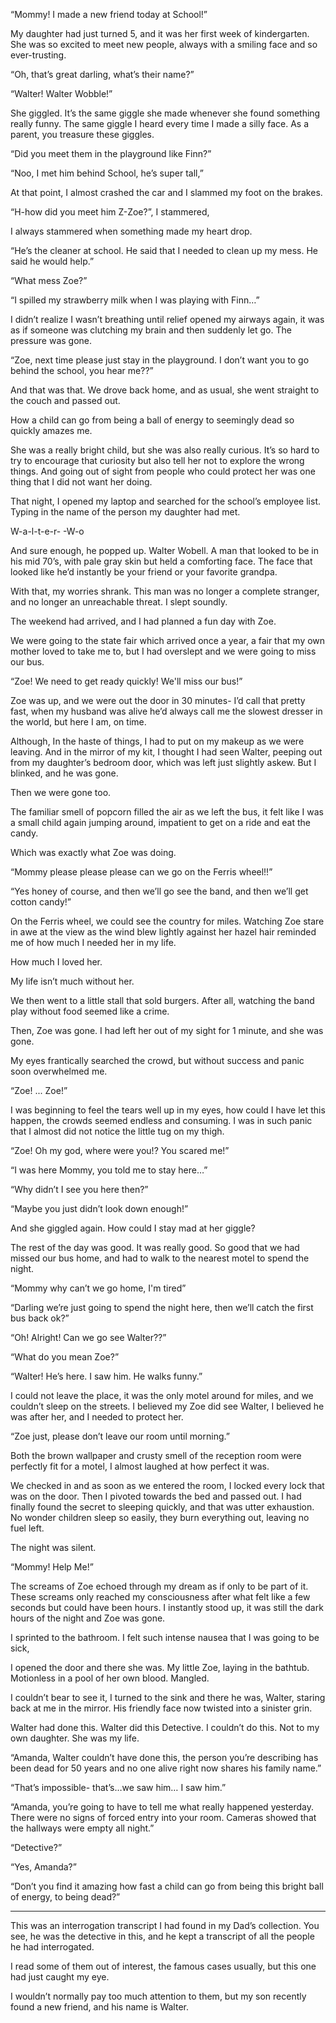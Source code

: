 “Mommy! I made a new friend today at School!”

My daughter had just turned 5, and it was her first week of kindergarten. 
She was so excited to meet new people, always with a smiling face and so ever-trusting. 

“Oh, that’s great darling, what’s their name?”

“Walter! Walter Wobble!”

She giggled. It’s the same giggle she made whenever she found something really funny. The same giggle I heard every time I made a silly face. As a parent, you treasure these giggles. 

“Did you meet them in the playground like Finn?”

“Noo, I met him behind School, he’s super tall,”

At that point, I almost crashed the car and I slammed my foot on the brakes.

“H-how did you meet him Z-Zoe?”, I stammered, 

I always stammered when something made my heart drop. 

“He’s the cleaner at school. He said that I needed to clean up my mess. He said he would help.”

“What mess Zoe?”

“I spilled my strawberry milk when I was playing with Finn…”

I didn’t realize I wasn’t breathing until relief opened my airways again, it was as if someone was clutching my brain and then suddenly let go. The pressure was gone. 

“Zoe, next time please just stay in the playground. I don’t want you to go behind the school, you hear me??”

And that was that. 
We drove back home, and as usual, she went straight to the couch and passed out. 

How a child can go from being a ball of energy to seemingly dead so quickly amazes me. 

She was a really bright child, but she was also really curious. It’s so hard to try to encourage that curiosity but also tell her not to explore the wrong things. And going out of sight from people who could protect her was one thing that I did not want her doing. 

That night, I opened my laptop and searched for the school’s employee list. Typing in the name of the person my daughter had met.

W-a-l-t-e-r- -W-o

And sure enough, he popped up. Walter Wobell. A man that looked to be in his mid 70’s, with pale gray skin but held a comforting face. The face that looked like he’d instantly be your friend or your favorite grandpa. 

With that, my worries shrank. This man was no longer a complete stranger, and no longer an unreachable threat. I slept soundly.

The weekend had arrived, and I had planned a fun day with Zoe. 

We were going to the state fair which arrived once a year, a fair that my own mother loved to take me to, but I had overslept and we were going to miss our bus.

“Zoe! We need to get ready quickly! We'll miss our bus!”

Zoe was up, and we were out the door in 30 minutes- I’d call that pretty fast, when my husband was alive he’d always call me the slowest dresser in the world, but here I am, on time. 

Although, In the haste of things, I had to put on my makeup as we were leaving. And in the mirror of my kit, I thought I had seen Walter, peeping out from my daughter’s bedroom door, which was left just slightly askew. But I blinked, and he was gone. 

Then we were gone too.

The familiar smell of popcorn filled the air as we left the bus, it felt like I was a small child again jumping around, impatient to get on a ride and eat the candy. 

Which was exactly what Zoe was doing.

“Mommy please please please can we go on the Ferris wheel!!”

“Yes honey of course, and then we’ll go see the band, and then we’ll get cotton candy!”

On the Ferris wheel, we could see the country for miles. Watching Zoe stare in awe at the view as the wind blew lightly against her hazel hair reminded me of how much I needed her in my life. 

How much I loved her. 

My life isn’t much without her.

We then went to a little stall that sold burgers. After all, watching the band play without food seemed like a crime. 

Then, Zoe was gone. I had left her out of my sight for 1 minute, and she was gone.

My eyes frantically searched the crowd, but without success and panic soon overwhelmed me. 

“Zoe! ... Zoe!”

I was beginning to feel the tears well up in my eyes, how could I have let this happen, the crowds seemed endless and consuming. I was in such panic that I almost did not notice the little tug on my thigh.

“Zoe! Oh my god, where were you!? You scared me!”

“I was here Mommy, you told me to stay here…”

“Why didn’t I see you here then?”

“Maybe you just didn’t look down enough!”

And she giggled again. How could I stay mad at her giggle? 

The rest of the day was good. It was really good. So good that we had missed our bus home, and had to walk to the nearest motel to spend the night. 

“Mommy why can’t we go home, I'm tired”

“Darling we’re just going to spend the night here, then we’ll catch the first bus back ok?”

“Oh! Alright! Can we go see Walter??”

“What do you mean Zoe?”

“Walter! He’s here. I saw him. He walks funny.”

I could not leave the place, it was the only motel around for miles, and we couldn’t sleep on the streets. I believed my Zoe did see Walter, I believed he was after her, and I needed to protect her. 

“Zoe just, please don’t leave our room until morning.”

Both the brown wallpaper and crusty smell of the reception room were perfectly fit for a motel, I almost laughed at how perfect it was.  

We checked in and as soon as we entered the room, I locked every lock that was on the door. Then I pivoted towards the bed and passed out. I had finally found the secret to sleeping quickly, and that was utter exhaustion. No wonder children sleep so easily, they burn everything out, leaving no fuel left. 

The night was silent.

“Mommy! Help Me!”

The screams of Zoe echoed through my dream as if only to be part of it. These screams only reached my consciousness after what felt like a few seconds but could have been hours. I instantly stood up, it was still the dark hours of the night and Zoe was gone.

I sprinted to the bathroom. I felt such intense nausea that I was going to be sick,

I opened the door and there she was. My little Zoe, laying in the bathtub. Motionless in a pool of her own blood. Mangled.

I couldn’t bear to see it, I turned to the sink and there he was, Walter, staring back at me in the mirror. His friendly face now twisted into a sinister grin.  

Walter had done this. Walter did this Detective. I couldn’t do this. Not to my own daughter. She was my life.

“Amanda, Walter couldn’t have done this, the person you’re describing has been dead for 50 years and no one alive right now shares his family name.”

“That’s impossible- that’s…we saw him… I saw him.”

“Amanda, you’re going to have to tell me what really happened yesterday. There were no signs of forced entry into your room. Cameras showed that the hallways were empty all night.”

“Detective?”

“Yes, Amanda?”

“Don’t you find it amazing how fast a child can go from being this bright ball of energy, to being dead?”

* * *

This was an interrogation transcript I had found in my Dad’s collection. You see, he was the detective in this, and he kept a transcript of all the people he had interrogated.

I read some of them out of interest, the famous cases usually, but this one had just caught my eye. 

I wouldn’t normally pay too much attention to them, but my son recently found a new friend, and his name is Walter.